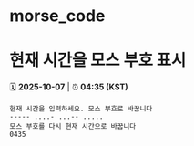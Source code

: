 # morse_code
# 현재 시간을 모스 부호 표시
<!-- MORSE_TIME_START -->
🗓️ **2025-10-07** | ⏰ **04:35 (KST)**

```
현재 시간을 입력하세요. 모스 부호로 바꿉니다
----- ....- ...-- .....
모스 부호를 다시 현재 시간으로 바꿉니다
0435
```
<!-- MORSE_TIME_END -->
